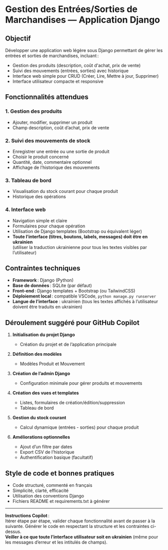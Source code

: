 # Gestion des Entrées/Sorties de Marchandises — Application Django

## Objectif

Développer une application web légère sous Django permettant de gérer les entrées et sorties de marchandises, incluant :
- Gestion des produits (description, coût d'achat, prix de vente)
- Suivi des mouvements (entrées, sorties) avec historique
- Interface web simple pour CRUD (Créer, Lire, Mettre à jour, Supprimer)
- Interface utilisateur compacte et responsive

## Fonctionnalités attendues

### 1. Gestion des produits
- Ajouter, modifier, supprimer un produit
- Champ description, coût d’achat, prix de vente

### 2. Suivi des mouvements de stock
- Enregistrer une entrée ou une sortie de produit
- Choisir le produit concerné
- Quantité, date, commentaire optionnel
- Affichage de l’historique des mouvements

### 3. Tableau de bord
- Visualisation du stock courant pour chaque produit
- Historique des opérations

### 4. Interface web
- Navigation simple et claire
- Formulaires pour chaque opération
- Utilisation de Django templates (Bootstrap ou équivalent léger)
- **Toute l’interface (titres, boutons, labels, messages) doit être en ukrainien**  
  (utiliser la traduction ukrainienne pour tous les textes visibles par l’utilisateur)

## Contraintes techniques

- **Framework** : Django (Python)
- **Base de données** : SQLite (par défaut)
- **Front-end** : Django templates + Bootstrap (ou TailwindCSS)
- **Déploiement local** : compatible VSCode, `python manage.py runserver`
- **Langue de l’interface** : ukrainien (tous les textes affichés à l’utilisateur doivent être traduits en ukrainien)

## Déroulement suggéré pour GitHub Copilot

1. **Initialisation du projet Django**
   - Création du projet et de l’application principale

2. **Définition des modèles**
   - Modèles Produit et Mouvement

3. **Création de l’admin Django**
   - Configuration minimale pour gérer produits et mouvements

4. **Création des vues et templates**
   - Listes, formulaires de création/édition/suppression
   - Tableau de bord

5. **Gestion du stock courant**
   - Calcul dynamique (entrées - sorties) pour chaque produit

6. **Améliorations optionnelles**
   - Ajout d’un filtre par dates
   - Export CSV de l’historique
   - Authentification basique (facultatif)

## Style de code et bonnes pratiques

- Code structuré, commenté en français
- Simplicité, clarté, efficacité
- Utilisation des conventions Django
- Fichiers README et requirements.txt à générer

---

**Instructions Copilot** :  
Itérer étape par étape, valider chaque fonctionnalité avant de passer à la suivante. Générer le code en respectant la structure et les contraintes ci-dessus.  
**Veiller à ce que toute l’interface utilisateur soit en ukrainien** (même pour les messages d’erreur et les intitulés de champs).